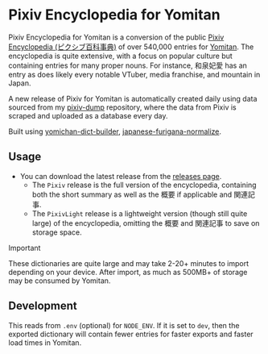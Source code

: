 # Pixiv Encyclopedia for Yomitan

Pixiv Encyclopedia for Yomitan is a conversion of the public
[Pixiv Encyclopedia (ピクシブ百科事典)](https://dic.pixiv.net/) of over 540,000
entries for [Yomitan](https://github.com/themoeway/yomitan). The encyclopedia is
quite extensive, with a focus on popular culture but containing entries for many
proper nouns. For instance, 和泉妃愛 has an entry as does likely every notable
VTuber, media franchise, and mountain in Japan.

A new release of Pixiv for Yomitan is automatically created daily using data
sourced from my [pixiv-dump](https://github.com/MarvNC/pixiv-dump) repository,
where the data from Pixiv is scraped and uploaded as a database every day.

Built using
[yomichan-dict-builder](https://github.com/MarvNC/yomichan-dict-builder),
[japanese-furigana-normalize](https://github.com/MarvNC/japanese-furigana-normalize).

## Usage

- You can download the latest release from the
  [releases page](https://github.com/MarvNC/pixiv-yomitan/releases).
  - The `Pixiv` release is the full version of the encyclopedia, containing both
    the short summary as well as the 概要 if applicable and 関連記事.
  - The `PixivLight` release is a lightweight version (though still quite large)
    of the encyclopedia, omitting the 概要 and 関連記事 to save on storage
    space.

<!-- prettier-ignore -->
> [!IMPORTANT] 
> These dictionaries are quite large and may take 2-20+ minutes to
> import depending on your device. After import, as much as 500MB+ of 
> storage may be consumed by Yomitan.

## Development

This reads from `.env` (optional) for `NODE_ENV`. If it is set to `dev`, then
the exported dictionary will contain fewer entries for faster exports and faster
load times in Yomitan.
